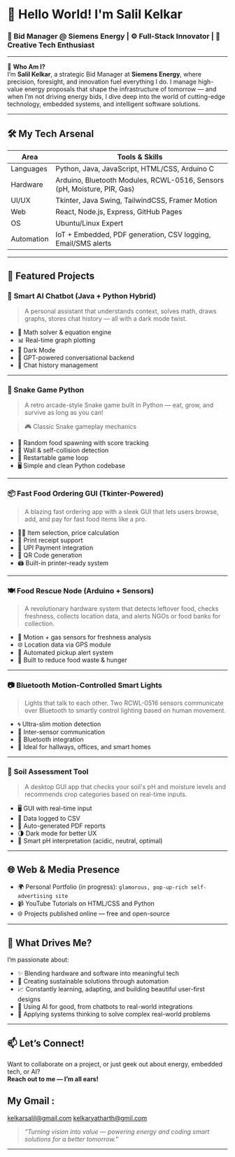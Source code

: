 # 👋 Hello World! I'm **Salil Kelkar**

### 🔌 Bid Manager @ Siemens Energy | ⚙️ Full-Stack Innovator | 🧠 Creative Tech Enthusiast 

---

💼 **Who Am I?**  
I’m **Salil Kelkar**, a strategic Bid Manager at **Siemens Energy**, where precision, foresight, and innovation fuel everything I do. I manage high-value energy proposals that shape the infrastructure of tomorrow — and when I’m not driving energy bids, I dive deep into the world of cutting-edge technology, embedded systems, and intelligent software solutions.



---

## 🛠️ My Tech Arsenal

| Area | Tools & Skills |
|------|----------------|
| Languages | Python, Java, JavaScript, HTML/CSS, Arduino C |
| Hardware | Arduino, Bluetooth Modules, RCWL-0516, Sensors (pH, Moisture, PIR, Gas) |
| UI/UX | Tkinter, Java Swing, TailwindCSS, Framer Motion |
| Web | React, Node.js, Express, GitHub Pages |
| OS | Ubuntu/Linux Expert |
| Automation | IoT + Embedded, PDF generation, CSV logging, Email/SMS alerts |

---

## 🚀 Featured Projects

### 💬 **Smart AI Chatbot (Java + Python Hybrid)**
> A personal assistant that understands context, solves math, draws graphs, stores chat history — all with a dark mode twist.
- 📐 Math solver & equation engine
- 📊 Real-time graph plotting
- 🌙 Dark Mode
- 🧠 GPT-powered conversational backend
- 📁 Chat history management

---
### 🐍 Snake Game Python
> A retro arcade-style Snake game built in Python — eat, grow, and survive as long as you can!

> 🎮 Classic Snake gameplay mechanics

- 🍎 Random food spawning with score tracking  
- 🚧 Wall & self-collision detection  
- 🔄 Restartable game loop  
- 🖥️ Simple and clean Python codebase

---

### 📦 **Fast Food Ordering GUI (Tkinter-Powered)**
> A blazing fast ordering app with a sleek GUI that lets users browse, add, and pay for fast food items like a pro.
- 👨‍🍳 Item selection, price calculation
- 🧾 Print receipt support
- 📱 UPI Payment integration
- 📸 QR Code generation
- 🖨️ Built-in printer-ready system

---


### 🍽️ **Food Rescue Node (Arduino + Sensors)**
> A revolutionary hardware system that detects leftover food, checks freshness, collects location data, and alerts NGOs or food banks for collection.
- 🤖 Motion + gas sensors for freshness analysis
- 🌐 Location data via GPS module
- 🔔 Automated pickup alert system
- 🌱 Built to reduce food waste & hunger

---

### 📷 **Bluetooth Motion-Controlled Smart Lights**
> Lights that talk to each other. Two RCWL-0516 sensors communicate over Bluetooth to smartly control lighting based on human movement.
- 🌀 Ultra-slim motion detection
- 🔄 Inter-sensor communication
- 🔌 Bluetooth integration
- 🌃 Ideal for hallways, offices, and smart homes

---

### 🧪 **Soil Assessment Tool**
> A desktop GUI app that checks your soil's pH and moisture levels and recommends crop categories based on real-time inputs.
- 🖥️ GUI with real-time input
- 📁 Data logged to CSV
- 📄 Auto-generated PDF reports
- 🌗 Dark mode for better UX
- 🧠 Smart pH interpretation (acidic, neutral, optimal)

---

## 🌐 Web & Media Presence

- 🌍 Personal Portfolio (in progress): `glamorous, pop-up-rich self-advertising site`
- 📹 YouTube Tutorials on HTML/CSS and Python
- 🌐 Projects published online — free and open-source

---

## 🎯 What Drives Me?

I’m passionate about:
- ✨ Blending hardware and software into meaningful tech
- 🌱 Creating sustainable solutions through automation
- 📈 Constantly learning, adapting, and building beautiful user-first designs
- 🤖 Using AI for good, from chatbots to real-world integrations
- 🧠 Applying systems thinking to solve complex real-world problems

---

## 📫 Let’s Connect!

Want to collaborate on a project, or just geek out about energy, embedded tech, or AI?  
**Reach out to me — I’m all ears!**

## My Gmail :
kelkarsalil@gmail.com 
kelkaryatharth@gmil.com

> _“Turning vision into value — powering energy and coding smart solutions for a better tomorrow.”_

---
